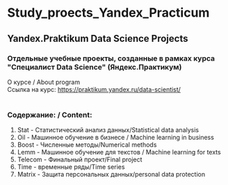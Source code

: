 # Study_proects_Yandex_Practicum
## Yandex.Praktikum Data Science Projects
### Отдельные учебные проекты, созданные в рамках курса "Специалист Data Science" (Яндекс.Практикум)

О курсе / About program<br>
Ссылка на курс: https://praktikum.yandex.ru/data-scientist/<br>
<br>
### Содержание: / Content:<br>
1. Stat - Статистический анализ данных/Statistical data analysis
2. Oil - Машинное обучение в бизнесе / Machine learning in business
3. Boost - Численные методы/Numerical methods
4. Lemm - Машинное обучение для текстов / Machine learning for texts
5. Telecom - Финальный проект/Final project
6. Time - временные ряды/Time series
7. Matrix - Защита персональных данных/personal data protection
